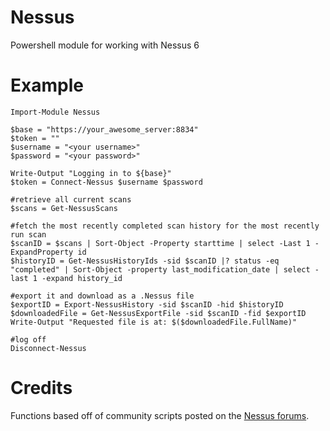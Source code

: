 # Nessus
Powershell module for working with Nessus 6

# Example

    Import-Module Nessus
    
    $base = "https://your_awesome_server:8834"
    $token = ""
    $username = "<your username>"
    $password = "<your password>"
    
    Write-Output "Logging in to ${base}"
    $token = Connect-Nessus $username $password
    
    #retrieve all current scans
    $scans = Get-NessusScans
    
    #fetch the most recently completed scan history for the most recently run scan
    $scanID = $scans | Sort-Object -Property starttime | select -Last 1 -ExpandProperty id
    $historyID = Get-NessusHistoryIds -sid $scanID |? status -eq "completed" | Sort-Object -property last_modification_date | select -last 1 -expand history_id
    
    #export it and download as a .Nessus file
    $exportID = Export-NessusHistory -sid $scanID -hid $historyID
    $downloadedFile = Get-NessusExportFile -sid $scanID -fid $exportID
    Write-Output "Requested file is at: $($downloadedFile.FullName)"
    
    #log off
    Disconnect-Nessus 

# Credits
Functions based off of community scripts posted on the [Nessus forums]([https://discussions.nessus.org/docs/DOC-1186).
